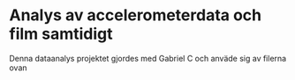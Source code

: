 # Analys av accelerometerdata och film samtidigt

Denna dataanalys projektet gjordes med Gabriel C och anväde sig av filerna ovan